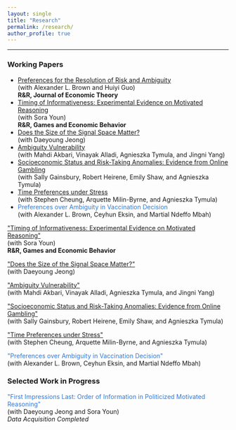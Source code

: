 ```yaml
---
layout: single
title: "Research"
permalink: /research/
author_profile: true
---
```


---

### Working Papers
<ul style="margin-top:0.25rem;">
    <li>
  <a href="https://papers.ssrn.com/sol3/papers.cfm?abstract_id=4092231">
    Preferences for the Resolution of Risk and Ambiguity
  </a><br>
  (with Alexander L. Brown and Huiyi Guo)<br>
  <strong>R&amp;R, Journal of Economic Theory</strong>
</li>

<li>
  <a href="https://papers.ssrn.com/sol3/papers.cfm?abstract_id=5043225">
    Timing of Informativeness: Experimental Evidence on Motivated Reasoning
  </a><br>
  (with Sora Youn)<br>
  <strong>R&amp;R, Games and Economic Behavior</strong>
</li>


   <li>
    <a href="https://hyundamje.github.io/papers/Signal_Space.pdf">
      Does the Size of the Signal Space Matter?
    </a><br>
    (with Daeyoung Jeong)
  </li>

  <li>
    <a href="https://papers.ssrn.com/sol3/papers.cfm?abstract_id=4655454">
      Ambiguity Vulnerability
    </a><br>
    (with Mahdi Akbari, Vinayak Alladi, Agnieszka Tymula, and Jingni Yang)
  </li>

  <li>
    <a href="https://hyundamje.github.io/papers/SES_on_gambling.pdf">
      Socioeconomic Status and Risk-Taking Anomalies: Evidence from Online Gambling
    </a><br>
    (with Sally Gainsbury, Robert Heirene, Emily Shaw, and Agnieszka Tymula)
  </li>

  <li>
    <a href="https://hyundamje.github.io/papers/Stress.pdf">
      Time Preferences under Stress
    </a><br>
    (with Stephen Cheung, Arquette Milin-Byrne, and Agnieszka Tymula)
  </li>

  <li>
    <span style="color:#2a7ae2;">
      Preferences over Ambiguity in Vaccination Decision
    </span><br>
    (with Alexander L. Brown, Ceyhun Eksin, and Martial Ndeffo Mbah)
  </li>
  
</ul>


  
  ["Timing of Informativeness: Experimental Evidence on Motivated Reasoning"](https://papers.ssrn.com/sol3/papers.cfm?abstract_id=5043225)  
  (with Sora Youn)  
  **R&R, Games and Economic Behavior**
  
  ["Does the Size of the Signal Space Matter?"](https://hyundamje.github.io/papers/Signal_Space.pdf)  
  (with Daeyoung Jeong)
    
  ["Ambiguity Vulnerability"](https://papers.ssrn.com/sol3/papers.cfm?abstract_id=4655454)  
  (with Mahdi Akbari, Vinayak Alladi, Agnieszka Tymula, and Jingni Yang)   

  ["Socioeconomic Status and Risk-Taking Anomalies: Evidence from Online Gambling"](https://hyundamje.github.io/papers/SES_on_gambling.pdf)   
  (with Sally Gainsbury, Robert Heirene, Emily Shaw, and Agnieszka Tymula)

  ["Time Preferences under Stress"](https://hyundamje.github.io/papers/Stress.pdf)     
  (with Stephen Cheung, Arquette Milin-Byrne, and Agnieszka Tymula)   
    
  <span style="color: #2a7ae2;">"Preferences over Ambiguity in Vaccination Decision"</span>       
  (with Alexander L. Brown, Ceyhun Eksin, and Martial Ndeffo Mbah) 
   


### Selected Work in Progress
  
  <span style="color: #2a7ae2;">"First Impressions Last: Order of Information in Politicized Motivated Reasoning"</span>      
  (with Daeyoung Jeong and Sora Youn)   
  _Data Acquisition Completed_

